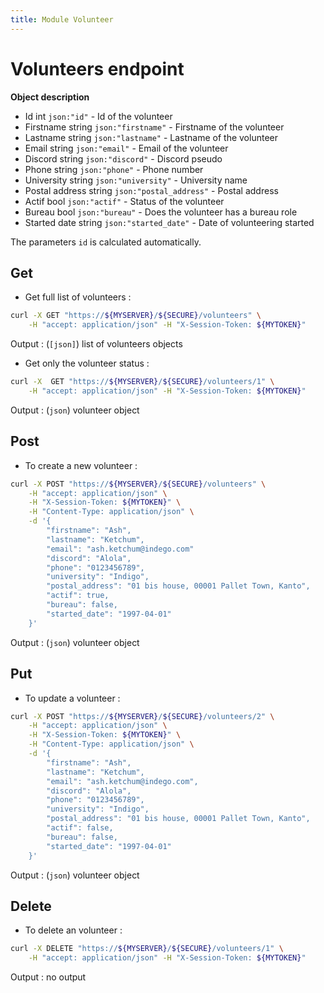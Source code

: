 ```yaml
---
title: Module Volunteer
---
```


# Volunteers endpoint

**Object description**

- Id                int     `json:"id"`             - Id of the volunteer
- Firstname         string  `json:"firstname"`      - Firstname of the volunteer
- Lastname          string  `json:"lastname"`       - Lastname of the volunteer
- Email             string  `json:"email"`          - Email of the volunteer
- Discord           string  `json:"discord"`        - Discord pseudo
- Phone             string  `json:"phone"`          - Phone number
- University        string  `json:"university"`     - University name
- Postal address    string  `json:"postal_address"` - Postal address
- Actif             bool    `json:"actif"`          - Status of the volunteer
- Bureau            bool    `json:"bureau"`         - Does the volunteer has a bureau role
- Started date      string  `json:"started_date"`   - Date of volunteering started

The parameters `id` is calculated automatically.

## Get

- Get full list of volunteers :

```bash
curl -X GET "https://${MYSERVER}/${SECURE}/volunteers" \
    -H "accept: application/json" -H "X-Session-Token: ${MYTOKEN}"
```

Output : (`[json]`) list of volunteers objects

- Get only the volunteer status :

```bash
curl -X  GET "https://${MYSERVER}/${SECURE}/volunteers/1" \
    -H "accept: application/json" -H "X-Session-Token: ${MYTOKEN}"
```

Output : (`json`) volunteer object

## Post

- To create a new volunteer :

```bash
curl -X POST "https://${MYSERVER}/${SECURE}/volunteers" \
    -H "accept: application/json" \
    -H "X-Session-Token: ${MYTOKEN}" \
    -H "Content-Type: application/json" \
    -d '{
        "firstname": "Ash",
        "lastname": "Ketchum",
        "email": "ash.ketchum@indego.com"
        "discord": "Alola",
        "phone": "0123456789",
        "university": "Indigo",
        "postal_address": "01 bis house, 00001 Pallet Town, Kanto",
        "actif": true,
        "bureau": false,
        "started_date": "1997-04-01"
    }'
```

Output : (`json`) volunteer object

## Put

- To update a volunteer :

```bash
curl -X POST "https://${MYSERVER}/${SECURE}/volunteers/2" \
    -H "accept: application/json" \
    -H "X-Session-Token: ${MYTOKEN}" \
    -H "Content-Type: application/json" \
    -d '{
        "firstname": "Ash",
        "lastname": "Ketchum",
        "email": "ash.ketchum@indego.com",
        "discord": "Alola",
        "phone": "0123456789",
        "university": "Indigo",
        "postal_address": "01 bis house, 00001 Pallet Town, Kanto",
        "actif": false,
        "bureau": false,
        "started_date": "1997-04-01"
    }'
```

Output : (`json`) volunteer object

## Delete

- To delete an volunteer :

```bash
curl -X DELETE "https://${MYSERVER}/${SECURE}/volunteers/1" \
    -H "accept: application/json" -H "X-Session-Token: ${MYTOKEN}"
```

Output : no output
